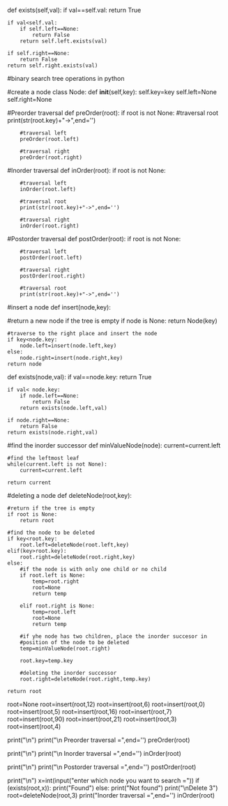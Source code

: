 def exists(self,val):
    if val==self.val:
        return True

    if val<self.val:
        if self.left==None:
            return False
        return self.left.exists(val)

    if self.right==None:
        return False
    return self.right.exists(val)

#binary search tree operations in python

#create a node
class Node:
    def __init__(self,key):
        self.key=key
        self.left=None
        self.right=None

#Preorder traversal
def preOrder(root):
    if root is not None:
        #traversal root
        print(str(root.key)+"->",end='')

        #traversal left
        preOrder(root.left)

        #traversal right
        preOrder(root.right)

#Inorder traversal
def inOrder(root):
    if root is not None:
            
        #traversal left
        inOrder(root.left)

        #traversal root
        print(str(root.key)+"->",end='')

        #traversal right
        inOrder(root.right)

#Postorder traversal
def postOrder(root):
    if root is not None:
            
        #traversal left
        postOrder(root.left)

        #traversal right
        postOrder(root.right)

        #traversal root
        print(str(root.key)+"->",end='')

#insert a node
def insert(node,key):

#return a new node if the tree is empty
    if node is None:
        return Node(key)

    #traverse to the right place and insert the node
    if key<node.key:
        node.left=insert(node.left,key)
    else:
        node.right=insert(node.right,key)
    return node

def exists(node,val):
    if val==node.key:
        return True

    if val< node.key:
        if node.left==None:
            return False
        return exists(node.left,val)

    if node.right==None:
        return False
    return exists(node.right,val)

#find the inorder successor
def minValueNode(node):
    current=current.left

    #find the leftmost leaf
    while(current.left is not None):
        current=current.left

    return current

#deleting a node
def deleteNode(root,key):

    #return if the tree is empty
    if root is None:
        return root

    #find the node to be deleted
    if key<root.key:
        root.left=deleteNode(root.left,key)
    elif(key>root.key):
        root.right=deleteNode(root.right,key)
    else:
        #if the node is with only one child or no child
        if root.left is None:
            temp=root.right
            root=None
            return temp

        elif root.right is None:
            temp=root.left
            root=None
            return temp

        #if yhe node has two children, place the inorder succesor in 
        #position of the node to be deleted
        temp=minValueNode(root.right)

        root.key=temp.key

        #deleting the inorder successor
        root.right=deleteNode(root.right,temp.key)

    return root

root=None
root=insert(root,12)
root=insert(root,6)
root=insert(root,0)
root=insert(root,5)
root=insert(root,16)
root=insert(root,7)
root=insert(root,90)
root=insert(root,21)
root=insert(root,3)
root=insert(root,4)

print("\n")
print("\n Preorder traversal =",end='')
preOrder(root)

print("\n")
print("\n Inorder traversal =",end='')
inOrder(root)

print("\n")
print("\n Postorder traversal =",end='')
postOrder(root)

print("\n")
x=int(input("enter which node you want to search ="))
if (exists(root,x)):
    print("Found")
else:
    print("Not found")
print("\nDelete 3")
root=deleteNode(root,3)
print("Inorder traversal =",end='')
inOrder(root)



    
    


        
            

    


    


